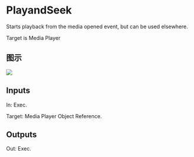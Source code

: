 # PlayandSeek

Starts playback from the media opened event, but can be used elsewhere.

Target is Media Player

## 图示

![]($-20221218-20013393.png)

## Inputs

In: Exec.

Target: Media Player Object Reference.  

## Outputs

Out: Exec.

